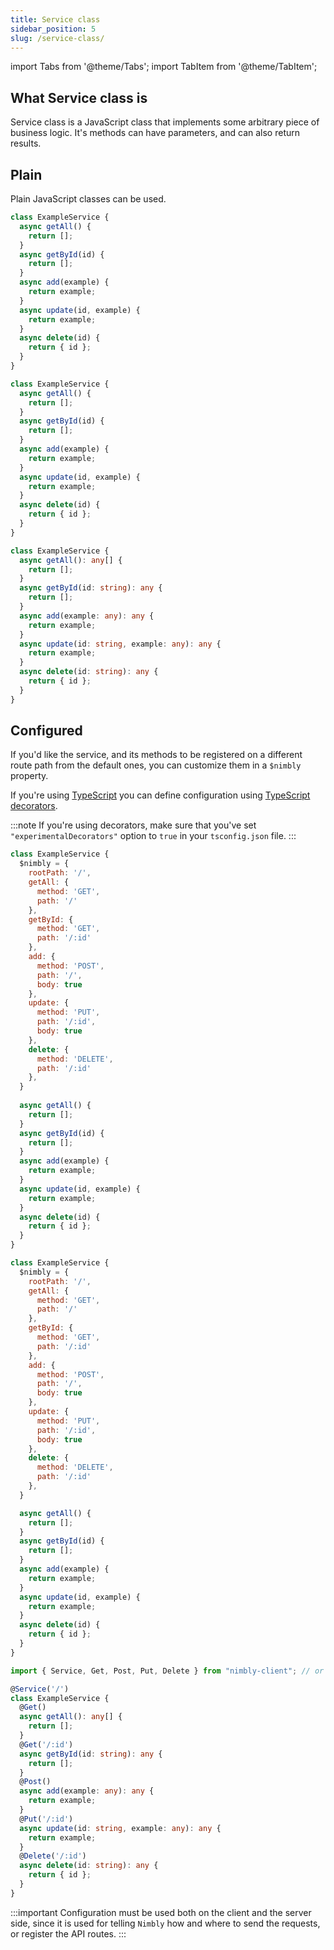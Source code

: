 ```yaml
---
title: Service class
sidebar_position: 5
slug: /service-class/
---
```


import Tabs from '@theme/Tabs';
import TabItem from '@theme/TabItem';

## What Service class is

Service class is a JavaScript class that implements some arbitrary piece of business logic. It's methods can have parameters, and can also return results.

## Plain

Plain JavaScript classes can be used.

<Tabs groupId="lang">
  <TabItem value="cjs" label="CommonJS" default>

```js
class ExampleService {
  async getAll() {
    return [];
  }
  async getById(id) {
    return [];
  }
  async add(example) {
    return example;
  }
  async update(id, example) {
    return example;
  }
  async delete(id) {
    return { id };
  }
}
```

  </TabItem>
  <TabItem value="mjs" label="ES modules">

```js
class ExampleService {
  async getAll() {
    return [];
  }
  async getById(id) {
    return [];
  }
  async add(example) {
    return example;
  }
  async update(id, example) {
    return example;
  }
  async delete(id) {
    return { id };
  }
}
```

  </TabItem>
  <TabItem value="ts" label="TypeScript">

```ts
class ExampleService {
  async getAll(): any[] {
    return [];
  }
  async getById(id: string): any {
    return [];
  }
  async add(example: any): any {
    return example;
  }
  async update(id: string, example: any): any {
    return example;
  }
  async delete(id: string): any {
    return { id };
  }
}
```

  </TabItem>
</Tabs>

## Configured

If you'd like the service, and its methods to be registered on a different route path from the default ones, you can customize them in a `$nimbly` property.

If you're using [TypeScript](https://www.typescriptlang.org/) you can define configuration using [TypeScript decorators](https://www.typescriptlang.org/docs/handbook/decorators.html).

:::note
If you're using decorators, make sure that you've set `"experimentalDecorators"` option to `true` in your `tsconfig.json` file.
:::

<Tabs groupId="lang">
  <TabItem value="cjs" label="CommonJS" default>

```js
class ExampleService {
  $nimbly = {
    rootPath: '/',
    getAll: {
      method: 'GET',
      path: '/'
    },
    getById: {
      method: 'GET',
      path: '/:id'
    },
    add: {
      method: 'POST',
      path: '/',
      body: true
    },
    update: {
      method: 'PUT',
      path: '/:id',
      body: true
    },
    delete: {
      method: 'DELETE',
      path: '/:id'
    },
  }
  
  async getAll() {
    return [];
  }
  async getById(id) {
    return [];
  }
  async add(example) {
    return example;
  }
  async update(id, example) {
    return example;
  }
  async delete(id) {
    return { id };
  }
}
```

  </TabItem>
  <TabItem value="mjs" label="ES modules">

```js
class ExampleService {
  $nimbly = {
    rootPath: '/',
    getAll: {
      method: 'GET',
      path: '/'
    },
    getById: {
      method: 'GET',
      path: '/:id'
    },
    add: {
      method: 'POST',
      path: '/',
      body: true
    },
    update: {
      method: 'PUT',
      path: '/:id',
      body: true
    },
    delete: {
      method: 'DELETE',
      path: '/:id'
    },
  }

  async getAll() {
    return [];
  }
  async getById(id) {
    return [];
  }
  async add(example) {
    return example;
  }
  async update(id, example) {
    return example;
  }
  async delete(id) {
    return { id };
  }
}
```

  </TabItem>
  <TabItem value="ts" label="TypeScript">

```ts
import { Service, Get, Post, Put, Delete } from "nimbly-client"; // or nimbly-api

@Service('/')
class ExampleService {
  @Get()
  async getAll(): any[] {
    return [];
  }
  @Get('/:id')
  async getById(id: string): any {
    return [];
  }
  @Post()
  async add(example: any): any {
    return example;
  }
  @Put('/:id')
  async update(id: string, example: any): any {
    return example;
  }
  @Delete('/:id')
  async delete(id: string): any {
    return { id };
  }
}
```

  </TabItem>
</Tabs>

:::important
Configuration must be used both on the client and the server side, since it is used for telling `Nimbly` how and where to send the requests, or register the API routes.
:::